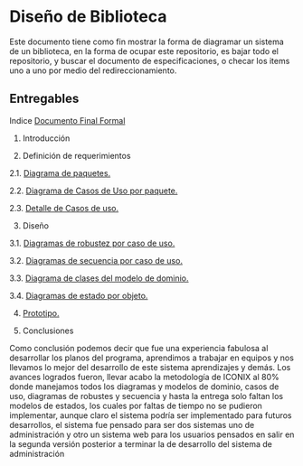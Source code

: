 # Diseño de Biblioteca
Este documento tiene como fin mostrar la forma de diagramar un sistema de un biblioteca, en la forma de ocupar este repositorio, es bajar todo el repositorio, y buscar el documento de especificaciones, o checar los items uno a uno por medio del redireccionamiento.

## Entregables

Indice
[Documento Final Formal](https://github.com/DuckHunter213/Disenio_de_Software/blob/master/Especificaci%C3%B3n%20de%20requerimientos.docx)

1.	Introducción

2.	Definición de requerimientos
  
  2.1.	[Diagrama de paquetes.](https://github.com)
  
  2.2.	[Diagrama de Casos de Uso por paquete.](https://github.com)
  
  2.3.	[Detalle de Casos de uso.](https://github.com)

3.	Diseño
  
  3.1.	[Diagramas de robustez por caso de uso.](https://github.com)
  
  3.2.	[Diagramas de secuencia por caso de uso.](https://github.com)
  
  3.3.	[Diagrama de clases del modelo de dominio.](https://github.com)
  
  3.4.	[Diagramas de estado por objeto.](https://github.com)

4.	[Prototipo.](https://github.com)

5.	Conclusiones

Como conclusión podemos decir que fue una experiencia fabulosa al desarrollar los planos del programa, aprendimos a trabajar en equipos y nos llevamos lo mejor del desarrollo de este sistema aprendizajes y demás.
Los avances logrados fueron, llevar acabo la metodología de ICONIX al 80% donde manejamos todos los diagramas y modelos de dominio, casos de uso, diagramas de robustes y secuencia y hasta la entrega solo faltan los modelos de estados, los cuales por faltas de tiempo no se pudieron implementar, aunque claro el sistema podría ser implementado para futuros desarrollos, el sistema fue pensado para ser dos sistemas uno de administración y otro un sistema web para los usuarios pensados en salir en la segunda versión posterior a terminar la de desarrollo del sistema de administración 
